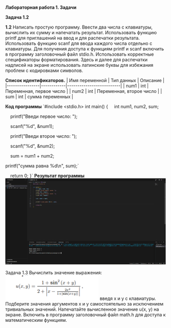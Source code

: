 **Лабораторная работа 1. Задачи**

**Задача 1.2**

**1.2** Написать простую программу. Ввести два числа с клавиатуры, вычислить их сумму и напечатать результат. Использовать функцию printf для приглашений на ввод и для распечатки результата. Использовать функцию scanf для ввода каждого числа отдельно с клавиатуры. Для получения доступа к функциям printf и scanf включить в программу заголовочный файл stdio.h. Использовать корректные спецификаторы форматирования. Здесь и далее для распечатки надписей на экране использовать латинские буквы для избежания проблем с кодировками символов.

**Список идентификаторов.**
| Имя переменной | Тип данных | Описание                 |
|----------------|------------|--------------------------|
| num1           | int        | Переменная, первое число |
| num2           | int        | Переменная, второе число |
| sum            | int        | сумма переменных         |

**Код программы**
`#include  <stdio.h>
int main() {
    int num1, num2, sum;
    
    printf("Введи первое число: ");
    
    scanf("%d", \&num1);
    
    printf("Введи второе число: ");
    
    scanf("%d", \&num2);
    
    sum = num1 + num2;
    
   printf("сумма равна %d\n", sum);`
    
    return 0;
}`
**Результат программы**
![de71ef7b06812bc95777355fea3b3342.png](./de71ef7b06812bc95777355fea3b3342.png)

Задача 1.3
Вычислить значение выражения:
![929f55751b6d84c519e998276751f337.png](./929f55751b6d84c519e998276751f337.png)
введя x и y с клавиатуры. Подберите значения аргументов x и y самостоятельно за исключением тривиальных значений. Напечатайте вычисленное значение u(x, y) на экране. Включить в программу заголовочный файл math.h для доступа к математическим функциям.
